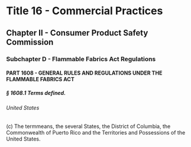 
# Title 16 - Commercial Practices
## Chapter II - Consumer Product Safety Commission
### Subchapter D - Flammable Fabrics Act Regulations
#### PART 1608 - GENERAL RULES AND REGULATIONS UNDER THE FLAMMABLE FABRICS ACT
##### § 1608.1 Terms defined.
###### United States

(c) The termmeans, the several States, the District of Columbia, the Commonwealth of Puerto Rico and the Territories and Possessions of the United States.
